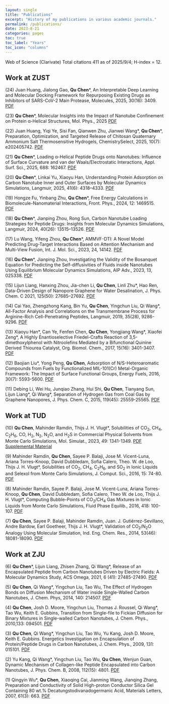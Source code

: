 ```yaml
---
layout: single
title: "Publications"
excerpt: "History of my publications in various academic journals."
permalink: /publications/
date: 2023-8-21
categories: pages
toc: true
toc_label: "Years"
toc_icon: "columns"
---
```


Web of Science (Clarivate) Total citations 411 as of 2025/9/4; H-index = 12.

## Work at ZUST
(24) Juan Huang, Jialong Gao, **Qu Chen***, An Interpretable Deep Learning and Molecular Docking Framework for Repurposing Existing Drugs as Inhibitors of SARS-CoV-2 Main Protease, Molecules, 2025, 30(16): 3409. [PDF](https://doi.org/10.3390/molecules30163409)

(23) **Qu Chen***, Molecular Insights into the Impact of Nanotube Confinement on Protein α-Helical Structures, Mol. Phys., 2025 [PDF](https://doi.org/10.1080/00268976.2025.2556847)

(22) Juan Huang, Yiqi Ye, Sisi Fan, Qianwen Zhu, Jianwei Wang\*, **Qu Chen**\*, Preparation, Optimization, and Targeted Release of Chitosan Quaternary Ammonium Salt Thermosensitive Hydrogels, ChemistrySelect, 2025, 10(7): e202405742. [PDF](https://doi.org/10.1002/slct.202405742)

(21) **Qu Chen***, Loading α-Helical Peptide Drugs onto Nanotubes: Influence of Surface Curvature and van der Waals/Electrostatic Interactions, Appl. Surf. Sci., 2025, 688: 162467. [PDF](https://doi.org/10.1016/j.apsusc.2025.162467)

(20) **Qu Chen***, Linkai Yu, Xiaoyu Han, Understanding Protein Adsorption on Carbon Nanotube Inner and Outer Surfaces by Molecular Dynamics Simulations, Langmuir, 2025, 41(6): 4318–4333. [PDF](https://doi.org/10.1021/acs.langmuir.4c05037)

(19) Hongze Fu, Yinbang Zhu, **Qu Chen***, Free Energy Calculations in Biomolecule-Nanomaterial Interactions, Front. Phys., 2024, 12: 1469515. [PDF](https://doi.org/10.3389/fphy.2024.1469515)

(18) **Qu Chen***, Jianping Zhou, Rong Sun, Carbon Nanotube Loading Strategies for Peptide Drugs: Insights from Molecular Dynamics Simulations, Langmuir, 2024, 40(26): 13515–13526. [PDF](https://doi.org/10.1021/acs.langmuir.4c00973) 

(17) Lu Wang, Yifeng Zhou, **Qu Chen***, AMMVF-DTI: A Novel Model Predicting Drug-Target Interactions Based on Attention Mechanism and Multi-View Fusion, Int. J. Mol. Sci., 2023, 24, 14142. [PDF](https://doi.org/10.3390/ijms241814142)

(16) **Qu Chen***, Jianping Zhou, Investigating the Validity of the Bosanquet Equation for Predicting the Self-diffusivities of Fluids inside Nanotubes Using Equilibrium Molecular Dynamics Simulations, AIP Adv., 2023, 13, 025338. [PDF](https://doi.org/10.1063/5.0137310)

(15) Lijun Liang, Hanxing Zhou, Jia-chen Li, **Qu Chen**, Linli Zhu*, Hao Ren, Data-Driven Design of Nanopore Graphene for Water Desalination, J. Phys. Chem. C 2021, 125(50): 27685–27692. [PDF](https://doi.org/10.1021/acs.jpcc.1c09470)

(14) Cai Yao, Zhengzhong Kang, Bin Yu, **Qu Chen**, Yingchun Liu, Qi Wang*, All-Factor Analysis and Correlations on the Transmembrane Process for Arginine-Rich Cell-Penetrating Peptides, Langmuir, 2019, 35(28), 9286-9296. [PDF](https://doi.org/10.1021/acs.langmuir.9b01169)

(13) Xiaoyu Han\*, Can Ye, Fenfen Chen, **Qu Chen**, Yongjiang Wang\*, Xiaofei Zeng\*, A Highly Enantioselective Friedel-Crafts Reaction of 3,5-dimethoxylphenol with Nitroolefins Mediated by a Bifunctional Quinine Derived Thiourea Catalyst, Org. Biomol. Chem., 2017, 15(16): 3401-3407. [PDF](https://doi.org/10.1039/C7OB00372B)

(12) Baojian Liu*, Yong Peng, **Qu Chen**, Adsorption of N/S-Heteroaromatic Compounds from Fuels by Functionalized MIL-101(Cr) Metal-Organic Framework: The Impact of Surface Functional Groups, Energy Fuels, 2016, 30(7): 5593-5600. [PDF](https://doi.org/10.1021/acs.energyfuels.6b00858)

(11) Debing Li, Wei Hu, Junqiao Zhang, Hui Shi, **Qu Chen**, Tianyang Sun, Lijun Liang\*, Qi Wang\*, Separation of Hydrogen Gas from Coal Gas by Graphene Nanopores, J. Phys. Chem. C, 2015, 119(45): 25559-25565. [PDF](https://doi.org/10.1021/acs.jpcc.5b06165)

## Work at TUD
(10) **Qu Chen**, Mahinder Ramdin, Thijs J. H. Vlugt*, Solubilities of CO<sub>2</sub>, CH<sub>4</sub>, C<sub>2</sub>H<sub>6</sub>, CO, H<sub>2</sub>, N<sub>2</sub>, N<sub>2</sub>O, and H<sub>2</sub>S in Commercial Physical Solvents from Monte Carlo Simulations, Mol. Simulat., 2023, 49: 1341-1349. [PDF](https://doi.org/10.1080/08927022.2023.2228918) [Supplemental Material](https://drive.google.com/file/d/1xLP09tJLzh8gtMWH0BMub_SC6jb5aIfn/view?usp=drive_link)

(9) Mahinder Ramdin, **Qu Chen**, Sayee P. Balaji, Jose M. Vicent-Luna, Ariana Torres-Knoop, David Dubbledam, Sofia Calero, Theo. W. de Loo, Thijs J. H. Vlugt*, Solubilities of CO<sub>2</sub>, CH<sub>4</sub>, C<sub>2</sub>H<sub>6</sub>, and SO<sub>2</sub> in Ionic Liquids and Selexol from Monte Carlo Simulations, J. Comput. Sci., 2016, 15: 74-80. [PDF](https://doi.org/10.1016/j.jocs.2015.09.002)

(8) Mahinder Ramdin, Sayee P. Balaji, Jose M. Vicent-Luna, Ariana Torres-Knoop, **Qu Chen**, David Dubbledam, Sofia Calero, Theo W. de Loo, Thijs J. H. Vlugt*, Computing Bubble-Points of CO<sub>2</sub>/CH<sub>4</sub> Gas Mixtures in Ionic Liquids from Monte Carlo Simulations, Fluid Phase Equilib., 2016, 418: 100-107. [PDF](https://doi.org/10.1016/j.fluid.2015.09.041)

(7) **Qu Chen**, Sayee P. Balaji, Mahinder Ramdin, Juan. J. Gutiérrez-Sevillano, Andre Bardow, Earl Goetheer, Thijs J. H. Vlugt*, Validation of CO<sub>2</sub>/N<sub>2</sub>O Analogy Using Molecular Simulation, Ind. Eng. Chem. Res., 2014, 53(46): 18081-18090. [PDF](https://doi.org/10.1021/ie503488n)

## Work at ZJU
(6) **Qu Chen**\*, Lijun Liang, Zhisen Zhang, Qi Wang\*, Release of an Encapsulated Peptide from Carbon Nanotubes Driven by Electric Fields: A Molecular Dynamics Study, ACS Omega, 2021, 6 (41): 27485-27490. [PDF](https://doi.org/10.1021/acsomega.1c04436)

(5) **Qu Chen**, Qi Wang*, Yingchun Liu, Tao Wu, The Effect of Hydrogen Bonds on Diffusion Mechanism of Water inside Single-Walled Carbon Nanotubes, J. Chem. Phys, 2014, 140: 214507. [PDF](https://doi.org/10.1063/1.4879796)

(4) **Qu Chen**, Josh D. Moore, Yingchun Liu, Thomas J. Roussel, Qi Wang*, Tao Wu, Keith E. Gubbins, Transition from Single-file to Fickian Diffusion for Binary Mixtures in Single-walled Carbon Nanotubes, J. Chem. Phys., 2010,133: 094501. [PDF](https://doi.org/10.1063/1.3469811)

(3) **Qu Chen**, Qi Wang*, Yingchun Liu, Tao Wu, Yu Kang, Josh D. Moore, Keith E. Gubbins. Energetics Investigation on Encapsulation of Protein/Peptide Drugs in Carbon Nanotubes, J. Chem. Phys., 2009, 131: 015101. [PDF](https://doi.org/10.1063/1.3148025)

(2) Yu Kang, Qi Wang*, Yingchun Liu, Tao Wu, **Qu Chen**, Wenjun Guan, Dynamic Mechanism of Collagen-like Peptide Encapsulated into Carbon Nanotubes, J. Phys. Chem. B, 2008, 112(15): 4801. [PDF](https://doi.org/10.1021/jp711392g)

(1) Qingyin Wu*, **Qu Chen**, Xiaoqing Cai, Jianming Wang, Jianqing Zhang, Preparation and Conductivity of Solid High-proton Conductor Silica Gel Containing 80 wt.% Decatungstodivanadogermanic Acid, Materials Letters, 2007, 61(3): 663. [PDF](https://doi.org/10.1016/j.matlet.2006.05.030)
